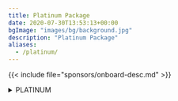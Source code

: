 ```yaml
---
title: Platinum Package
date: 2020-07-30T13:53:13+00:00
bgImage: "images/bg/background.jpg"
description: "Platinum Package"
aliases:
  - /platinum/
---
```


{{< include file="sponsors/onboard-desc.md" >}}

<details class="bg-color-platinum">
<summary>PLATINUM</summary>
{{< include file="sponsors/benefits-platinum.md" >}}
</details>

